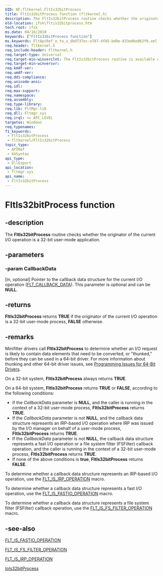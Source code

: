 ```yaml
---
UID: NF:fltkernel.FltIs32bitProcess
title: FltIs32bitProcess function (fltkernel.h)
description: The FltIs32bitProcess routine checks whether the originator of the current I/O operation is a 32-bit user-mode application.
old-location: ifsk\fltis32bitprocess.htm
tech.root: ifsk
ms.date: 04/16/2018
keywords: ["FltIs32bitProcess function"]
ms.keywords: FltApiRef_e_to_o_dbd737ec-e787-4f85-bd9e-833e06e862f0.xml, FltIs32bitProcess, FltIs32bitProcess routine [Installable File System Drivers], fltkernel/FltIs32bitProcess, ifsk.fltis32bitprocess
req.header: fltkernel.h
req.include-header: Fltkernel.h
req.target-type: Universal
req.target-min-winverclnt: The FltIs32bitProcess routine is available on Microsoft Windows XP SP2, Microsoft Windows Server 2003 SP1, and later.
req.target-min-winversvr: 
req.kmdf-ver: 
req.umdf-ver: 
req.ddi-compliance: 
req.unicode-ansi: 
req.idl: 
req.max-support: 
req.namespace: 
req.assembly: 
req.type-library: 
req.lib: FltMgr.lib
req.dll: Fltmgr.sys
req.irql: <= APC_LEVEL
targetos: Windows
req.typenames: 
f1_keywords:
 - FltIs32bitProcess
 - fltkernel/FltIs32bitProcess
topic_type:
 - APIRef
 - kbSyntax
api_type:
 - DllExport
api_location:
 - fltmgr.sys
api_name:
 - FltIs32bitProcess
---
```


# FltIs32bitProcess function


## -description

The <b>FltIs32bitProcess</b> routine checks whether the originator of the current I/O operation is a 32-bit user-mode application.

## -parameters

### -param CallbackData 

[in, optional]
Pointer to the callback data structure for the current I/O operation (<a href="/windows-hardware/drivers/ddi/fltkernel/ns-fltkernel-_flt_callback_data">FLT_CALLBACK_DATA</a>). This parameter is optional and can be <b>NULL</b>.

## -returns

<b>FltIs32bitProcess</b> returns <b>TRUE</b> if the originator of the current I/O operation is a 32-bit user-mode process, <b>FALSE</b> otherwise.

## -remarks

Minifilter drivers call <b>FltIs32bitProcess</b> to determine whether an I/O request is likely to contain data elements that need to be converted, or "thunked," before they can be used in a 64-bit driver. For more information about thunking and other 64-bit driver issues, see <a href="/windows-hardware/drivers/kernel/programming-issues-for-64-bit-drivers">Programming Issues for 64-Bit Drivers</a>. 

On a 32-bit system, <b>FltIs32bitProcess</b> always returns <b>TRUE</b>. 

On a 64-bit system, <b>FltIs32bitProcess</b> returns <b>TRUE</b> or <b>FALSE</b>, according to the following conditions: 

<ul>
<li>
If the <i>CallbackData</i> parameter is <b>NULL</b>, and the caller is running in the context of a 32-bit user-mode process, <b>FltIs32bitProcess</b> returns <b>TRUE</b>. 

</li>
<li>
If the <i>CallbackData</i> parameter is not <b>NULL</b>, and the callback data structure represents an IRP-based I/O operation where IRP was issued by the I/O manager on behalf of a user-mode process, <b>FltIs32bitProcess</b> returns <b>TRUE</b>. 

</li>
<li>
If the <i>CallbackData</i> parameter is not <b>NULL</b>, the callback data structure represents a fast I/O operation or a file system filter (FSFilter) callback operation, and the caller is running in the context of a 32-bit user-mode process, <b>FltIs32bitProcess</b> returns <b>TRUE</b>. 

</li>
<li>
If none of the above conditions is <b>true</b>, <b>FltIs32bitProcess</b> returns <b>FALSE</b>. 

</li>
</ul>
To determine whether a callback data structure represents an IRP-based I/O operation, use the <a href="/previous-versions/ff544654(v=vs.85)">FLT_IS_IRP_OPERATION</a> macro. 

To determine whether a callback data structure represents a fast I/O operation, use the <a href="/windows-hardware/drivers/ddi/index">FLT_IS_FASTIO_OPERATION</a> macro. 

To determine whether a callback data structure represents a file system filter (FSFilter) callback operation, use the <a href="/previous-versions/ff544648(v=vs.85)">FLT_IS_FS_FILTER_OPERATION</a> macro.

## -see-also

<a href="/windows-hardware/drivers/ddi/index">FLT_IS_FASTIO_OPERATION</a>



<a href="/previous-versions/ff544648(v=vs.85)">FLT_IS_FS_FILTER_OPERATION</a>



<a href="/previous-versions/ff544654(v=vs.85)">FLT_IS_IRP_OPERATION</a>



<a href="/windows-hardware/drivers/ddi/wdm/nf-wdm-iois32bitprocess">IoIs32bitProcess</a>
